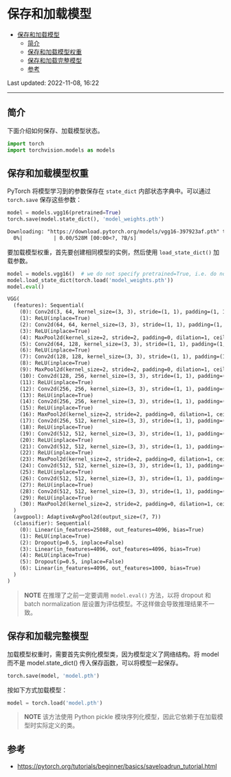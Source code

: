# 保存和加载模型

- [保存和加载模型](#保存和加载模型)
  - [简介](#简介)
  - [保存和加载模型权重](#保存和加载模型权重)
  - [保存和加载完整模型](#保存和加载完整模型)
  - [参考](#参考)

Last updated: 2022-11-08, 16:22
****

## 简介

下面介绍如何保存、加载模型状态。

```python
import torch
import torchvision.models as models
```

## 保存和加载模型权重

PyTorch 将模型学习到的参数保存在 `state_dict` 内部状态字典中。可以通过 `torch.save` 保存这些参数：

```python
model = models.vgg16(pretrained=True)
torch.save(model.state_dict(), 'model_weights.pth')
```

```txt
Downloading: "https://download.pytorch.org/models/vgg16-397923af.pth" to C:\Users\happy/.cache\torch\hub\checkpoints\vgg16-397923af.pth
  0%|          | 0.00/528M [00:00<?, ?B/s]
```

要加载模型权重，首先要创建相同模型的实例，然后使用 `load_state_dict()` 加载参数。

```python
model = models.vgg16()  # we do not specify pretrained=True, i.e. do not load default weights
model.load_state_dict(torch.load('model_weights.pth'))
model.eval()
```

```txt
VGG(
  (features): Sequential(
    (0): Conv2d(3, 64, kernel_size=(3, 3), stride=(1, 1), padding=(1, 1))
    (1): ReLU(inplace=True)
    (2): Conv2d(64, 64, kernel_size=(3, 3), stride=(1, 1), padding=(1, 1))
    (3): ReLU(inplace=True)
    (4): MaxPool2d(kernel_size=2, stride=2, padding=0, dilation=1, ceil_mode=False)
    (5): Conv2d(64, 128, kernel_size=(3, 3), stride=(1, 1), padding=(1, 1))
    (6): ReLU(inplace=True)
    (7): Conv2d(128, 128, kernel_size=(3, 3), stride=(1, 1), padding=(1, 1))
    (8): ReLU(inplace=True)
    (9): MaxPool2d(kernel_size=2, stride=2, padding=0, dilation=1, ceil_mode=False)
    (10): Conv2d(128, 256, kernel_size=(3, 3), stride=(1, 1), padding=(1, 1))
    (11): ReLU(inplace=True)
    (12): Conv2d(256, 256, kernel_size=(3, 3), stride=(1, 1), padding=(1, 1))
    (13): ReLU(inplace=True)
    (14): Conv2d(256, 256, kernel_size=(3, 3), stride=(1, 1), padding=(1, 1))
    (15): ReLU(inplace=True)
    (16): MaxPool2d(kernel_size=2, stride=2, padding=0, dilation=1, ceil_mode=False)
    (17): Conv2d(256, 512, kernel_size=(3, 3), stride=(1, 1), padding=(1, 1))
    (18): ReLU(inplace=True)
    (19): Conv2d(512, 512, kernel_size=(3, 3), stride=(1, 1), padding=(1, 1))
    (20): ReLU(inplace=True)
    (21): Conv2d(512, 512, kernel_size=(3, 3), stride=(1, 1), padding=(1, 1))
    (22): ReLU(inplace=True)
    (23): MaxPool2d(kernel_size=2, stride=2, padding=0, dilation=1, ceil_mode=False)
    (24): Conv2d(512, 512, kernel_size=(3, 3), stride=(1, 1), padding=(1, 1))
    (25): ReLU(inplace=True)
    (26): Conv2d(512, 512, kernel_size=(3, 3), stride=(1, 1), padding=(1, 1))
    (27): ReLU(inplace=True)
    (28): Conv2d(512, 512, kernel_size=(3, 3), stride=(1, 1), padding=(1, 1))
    (29): ReLU(inplace=True)
    (30): MaxPool2d(kernel_size=2, stride=2, padding=0, dilation=1, ceil_mode=False)
  )
  (avgpool): AdaptiveAvgPool2d(output_size=(7, 7))
  (classifier): Sequential(
    (0): Linear(in_features=25088, out_features=4096, bias=True)
    (1): ReLU(inplace=True)
    (2): Dropout(p=0.5, inplace=False)
    (3): Linear(in_features=4096, out_features=4096, bias=True)
    (4): ReLU(inplace=True)
    (5): Dropout(p=0.5, inplace=False)
    (6): Linear(in_features=4096, out_features=1000, bias=True)
  )
)
```

> **NOTE**
> 在推理了之前一定要调用 `model.eval()` 方法，以将 dropout 和 batch normalization 层设置为评估模型。不这样做会导致推理结果不一致。

## 保存和加载完整模型

加载模型权重时，需要首先实例化模型类，因为模型定义了网络结构。将 model 而不是 model.state_dict() 传入保存函数，可以将模型一起保存。

```python
torch.save(model, 'model.pth')
```

按如下方式加载模型：

```python
model = torch.load('model.pth')
```

> **NOTE**
> 该方法使用 Python pickle 模块序列化模型，因此它依赖于在加载模型时实际定义的类。

## 参考

- https://pytorch.org/tutorials/beginner/basics/saveloadrun_tutorial.html
